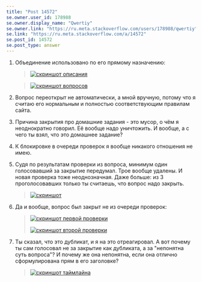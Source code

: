 ```yaml
---
title: "Post 14572"
se.owner.user_id: 178988
se.owner.display_name: "Qwertiy"
se.owner.link: "https://ru.meta.stackoverflow.com/users/178988/qwertiy"
se.link: "https://ru.meta.stackoverflow.com/a/14572"
se.post_id: 14572
se.post_type: answer
---
```

<ol>
<li><p>Объединение использовано по его прямому назначению:</p>
<blockquote>
<p><a href="https://i.sstatic.net/7otQ49Le.png" rel="nofollow noreferrer"><img src="https://i.sstatic.net/7otQ49Le.png" alt="скриншот описания" /></a></p>
</blockquote>
<blockquote>
<p><a href="https://i.sstatic.net/xV0vLsvi.png" rel="nofollow noreferrer"><img src="https://i.sstatic.net/xV0vLsvi.png" alt="скриншот вопросов" /></a></p>
</blockquote>
</li>
<li><p>Вопрос переоткрыт не автоматически, а мной вручную, потому что я считаю его нормальным и полностью соответствующим правилам сайта.</p>
</li>
<li><p>Причина закрытия про домашние задания - это мусор, о чём я неоднократно говорил. Её вообще надо уничтожить. И вообще, а с чего ты взял, что это домашнее задание?</p>
</li>
<li><p>К блокировке в очереди проверок я вообще никакого отношения не имею.</p>
</li>
<li><p>Судя по результатам проверки из вопроса, минимум один голосовавший за закрытие передумал. Трое вообще удалены. И новая проверка тоже неоднозначная. Даже больше: из 3 проголосовавших только ты считаешь, что вопрос надо закрыть.</p>
<blockquote>
<p><a href="https://i.sstatic.net/rUts6uVk.png" rel="nofollow noreferrer"><img src="https://i.sstatic.net/rUts6uVk.png" alt="скриншот" /></a></p>
</blockquote>
</li>
<li><p>Да и вообще, вопрос был закрыт не из очереди проверок:</p>
<blockquote>
<p><a href="https://i.sstatic.net/oeN9N8A4.png" rel="nofollow noreferrer"><img src="https://i.sstatic.net/oeN9N8A4.png" alt="скриншот первой проверки" /></a></p>
<p><a href="https://i.sstatic.net/pBxwNGLf.png" rel="nofollow noreferrer"><img src="https://i.sstatic.net/pBxwNGLf.png" alt="скриншот второй проверки" /></a></p>
</blockquote>
</li>
<li><p>Ты сказал, что это дубликат, и я на это отреагировал. А вот почему ты сам голосовал не за закрытие как дубликата, а за &quot;непонятна суть вопроса&quot;? И почему же она непонятна, если она отлично сформулирована прям в его заголовке?</p>
<blockquote>
<p><a href="https://i.sstatic.net/pzSy1aRf.png" rel="nofollow noreferrer"><img src="https://i.sstatic.net/pzSy1aRf.png" alt="скриншот таймлайна" /></a></p>
</blockquote>
</li>
</ol>
